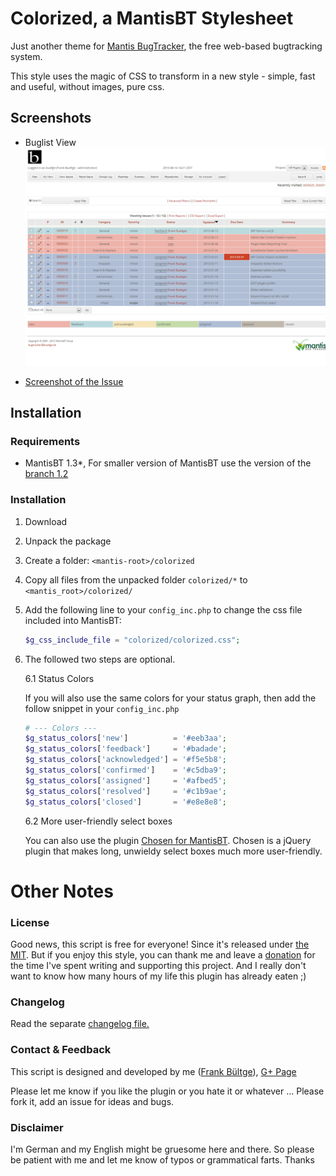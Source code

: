 # Colorized, a MantisBT Stylesheet

Just another theme for [Mantis BugTracker](http://www.mantisbt.org/), the free web-based bugtracking system.

This style uses the magic of CSS to transform in a new style - simple, fast and useful, without images, pure css.

## Screenshots
 * Buglist View
![Buglist View](assets/screenshot-1.png "Buglist")

 * [Screenshot of the Issue](assets/screenshot-2.png "Issue")

## Installation
### Requirements
 * MantisBT 1.3*, For smaller version of MantisBT use the version of the [branch 1.2](https://github.com/bueltge/MantisBT-Colorized/tree/MantisVersion1.2.x)

### Installation
 1. Download
 2. Unpack the package
 3. Create a folder: `<mantis-root>/colorized`
 4. Copy all files from the unpacked folder `colorized/*` to `<mantis_root>/colorized/`
 5. Add the following line to your `config_inc.php` to change the css file included into MantisBT:

     ```php
     $g_css_include_file = "colorized/colorized.css";
     ```
 6. The followed two steps are optional.

     6.1 Status Colors
     
     If you will also use the same colors for your status graph, then add the follow snippet in your `config_inc.php`

     ```php
     # --- Colors ---
     $g_status_colors['new']          = '#eeb3aa';
     $g_status_colors['feedback']     = '#badade';
     $g_status_colors['acknowledged'] = '#f5e5b8';
     $g_status_colors['confirmed']    = '#c5dba9';
     $g_status_colors['assigned']     = '#afbed5';
     $g_status_colors['resolved']     = '#c1b9ae';
     $g_status_colors['closed']       = '#e8e8e8';
     ```

     6.2 More user-friendly select boxes 
     
     You can also use the plugin [Chosen for MantisBT](https://github.com/bueltge/Chosen-for-MantisBT). Chosen is a jQuery plugin that makes long, unwieldy select boxes much more user-friendly.

# Other Notes

### License
Good news, this script is free for everyone! Since it's released under [the MIT](./LICENSE.txt).
But if you enjoy this style, you can thank me and leave a [donation](http://bueltge.de/wunschliste/) for the time I've spent writing and supporting this project. And I really don't want to know how many hours of my life this plugin has already eaten ;)

### Changelog
Read the separate [changelog file.](./CHANGELOG.md)

### Contact & Feedback
This script is designed and developed by me ([Frank Bültge](http://bueltge.de)), [G+ Page](https://plus.google.com/111291152590065605567/about?rel=author)

Please let me know if you like the plugin or you hate it or whatever ... Please fork it, add an issue for ideas and bugs.

### Disclaimer
I'm German and my English might be gruesome here and there. So please be patient with me and let me know of typos or grammatical farts. Thanks
